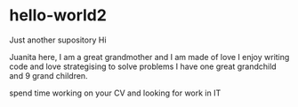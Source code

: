 # hello-world2
Just another supository
Hi

Juanita here, I am a great grandmother and I am made of love
I enjoy writing code and love strategising to solve problems
I have one great grandchild and 9 grand children.

spend time working on your CV and looking for work in IT

